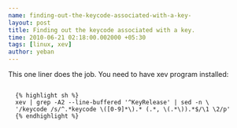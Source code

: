 ```yaml
--- 
name: finding-out-the-keycode-associated-with-a-key-
layout: post
title: Finding out the keycode associated with a key.
time: 2010-06-21 02:18:00.002000 +05:30
tags: [linux, xev]
author: yeban
---
```


This one liner does the job. You need to have xev program installed:

<code>
  {% highlight sh %}
  xev | grep -A2 --line-buffered '^KeyRelease' | sed -n \
  '/keycode /s/^.*keycode \([0-9]*\).* (.*, \(.*\)).*$/\1 \2/p'
  {% endhighlight %}
</code>

